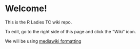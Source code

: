# Welcome!

This is the R Ladies TC wiki repo. 

To edit, go to the right side of this page and click the "Wiki" icon. 

We will be using [mediawiki formatting](http://www.mediawiki.org/wiki/Help:Formatting)
